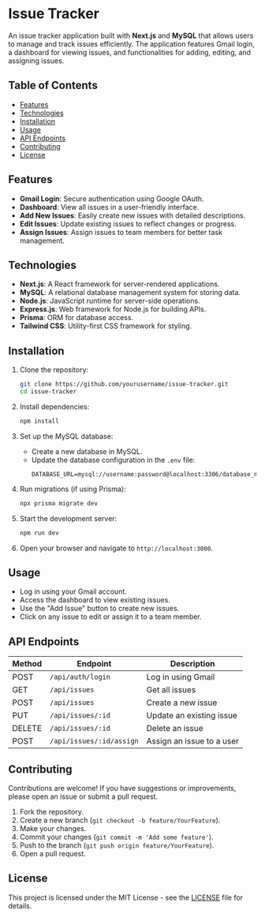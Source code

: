 # Issue Tracker

An issue tracker application built with **Next.js** and **MySQL** that allows users to manage and track issues efficiently. The application features Gmail login, a dashboard for viewing issues, and functionalities for adding, editing, and assigning issues.

## Table of Contents

- [Features](#features)
- [Technologies](#technologies)
- [Installation](#installation)
- [Usage](#usage)
- [API Endpoints](#api-endpoints)
- [Contributing](#contributing)
- [License](#license)

## Features

- **Gmail Login**: Secure authentication using Google OAuth.
- **Dashboard**: View all issues in a user-friendly interface.
- **Add New Issues**: Easily create new issues with detailed descriptions.
- **Edit Issues**: Update existing issues to reflect changes or progress.
- **Assign Issues**: Assign issues to team members for better task management.

## Technologies

- **Next.js**: A React framework for server-rendered applications.
- **MySQL**: A relational database management system for storing data.
- **Node.js**: JavaScript runtime for server-side operations.
- **Express.js**: Web framework for Node.js for building APIs.
- **Prisma**: ORM for database access.
- **Tailwind CSS**: Utility-first CSS framework for styling.

## Installation

1. Clone the repository:
   ```bash
   git clone https://github.com/yourusername/issue-tracker.git
   cd issue-tracker
   ```

2. Install dependencies:
   ```bash
   npm install
   ```

3. Set up the MySQL database:
   - Create a new database in MySQL.
   - Update the database configuration in the `.env` file:
     ```env
     DATABASE_URL=mysql://username:password@localhost:3306/database_name
     ```

4. Run migrations (if using Prisma):
   ```bash
   npx prisma migrate dev
   ```

5. Start the development server:
   ```bash
   npm run dev
   ```

6. Open your browser and navigate to `http://localhost:3000`.


## Usage

- Log in using your Gmail account.
- Access the dashboard to view existing issues.
- Use the "Add Issue" button to create new issues.
- Click on any issue to edit or assign it to a team member.

## API Endpoints

| Method | Endpoint                   | Description                           |
|--------|----------------------------|---------------------------------------|
| POST   | `/api/auth/login`          | Log in using Gmail                    |
| GET    | `/api/issues`              | Get all issues                        |
| POST   | `/api/issues`              | Create a new issue                   |
| PUT    | `/api/issues/:id`          | Update an existing issue              |
| DELETE | `/api/issues/:id`          | Delete an issue                       |
| POST   | `/api/issues/:id/assign`   | Assign an issue to a user            |

## Contributing

Contributions are welcome! If you have suggestions or improvements, please open an issue or submit a pull request.

1. Fork the repository.
2. Create a new branch (`git checkout -b feature/YourFeature`).
3. Make your changes.
4. Commit your changes (`git commit -m 'Add some feature'`).
5. Push to the branch (`git push origin feature/YourFeature`).
6. Open a pull request.

## License

This project is licensed under the MIT License - see the [LICENSE](LICENSE) file for details.
